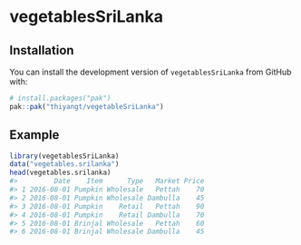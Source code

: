 
<!-- README.md is generated from README.Rmd. Please edit that file -->

# vegetablesSriLanka

## Installation

You can install the development version of `vegetablesSriLanka` from
GitHub with:

``` r
# install.packages("pak")
pak::pak("thiyangt/vegetableSriLanka")
```

## Example

``` r
library(vegetablesSriLanka)
data("vegetables.srilanka")
head(vegetables.srilanka)
#>         Date    Item      Type   Market Price
#> 1 2016-08-01 Pumpkin Wholesale   Pettah    70
#> 2 2016-08-01 Pumpkin Wholesale Dambulla    45
#> 3 2016-08-01 Pumpkin    Retail   Pettah    90
#> 4 2016-08-01 Pumpkin    Retail Dambulla    70
#> 5 2016-08-01 Brinjal Wholesale   Pettah    60
#> 6 2016-08-01 Brinjal Wholesale Dambulla    45
```
